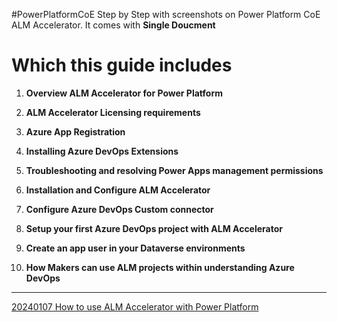 #PowerPlatformCoE 
Step by Step with screenshots on Power Platform CoE  ALM Accelerator. 
It comes with **Single Doucment**  

# Which this guide includes 

1.	**Overview ALM Accelerator for Power Platform** 

2.	**ALM Accelerator Licensing requirements** 

3.	**Azure App Registration** 

4. **Installing Azure DevOps Extensions**

5. **Troubleshooting and resolving Power Apps management permissions** 

6.	**Installation and Configure ALM Accelerator** 

7. **Configure Azure DevOps Custom connector**

8. **Setup your first Azure DevOps project with ALM Accelerator**

9. **Create an app user in your Dataverse environments**

10. **How Makers can use ALM projects within understanding Azure DevOps**

*** 



[20240107 How to use ALM Accelerator with Power Platform](<20231228 - ALM with Power Platform - ALM Accelerator.pdf>)